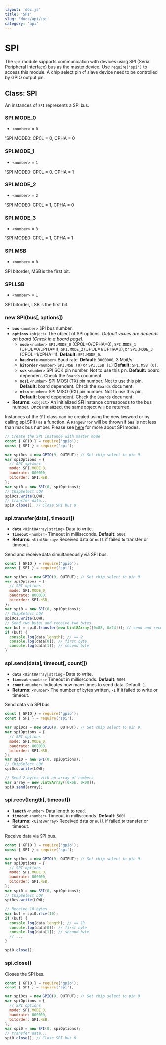 ```yaml
---
layout: 'doc.js'
title: 'SPI'
slug: 'docs/api/spi'
category: 'api'
---
```


# SPI

The `spi` module supports communication with devices using SPI (Serial Peripheral Interface) bus as the master device. Use `require('spi')` to access this module. A chip select pin of slave device need to be controlled by GPIO output pin.

## Class: SPI

An instances of `SPI` represents a SPI bus.

### SPI.MODE_0

- `<number>` = `0`

'SPI MODE0: CPOL = 0, CPHA = 0

### SPI.MODE_1

- `<number>` = `1`

'SPI MODE0: CPOL = 0, CPHA = 1

### SPI.MODE_2

- `<number>` = `2`

'SPI MODE0: CPOL = 1, CPHA = 0

### SPI.MODE_3

- `<number>` = `3`

'SPI MODE0: CPOL = 1, CPHA = 1

### SPI.MSB

- `<number>` = `0`

SPI bitorder, MSB is the first bit.

### SPI.LSB

- `<number>` = `1`

SPI bitorder, LSB is the first bit.

### new SPI(bus\[, options])

- **`bus`** `<number>` SPI bus number.
- **`options`** `<object>` The object of SPI options. _Default values are depends on board (Check in a board page)._
  - **`mode`** `<number>` `SPI.MODE_0` (CPOL=0/CPHA=0), `SPI.MODE_1` (CPOL=0/CPHA=1), `SPI.MODE_2` (CPOL=1/CPHA=0), or `SPI.MODE_3` (CPOL=1/CPHA=1). **Default:** `SPI.MODE_0`.
  - **`baudrate`** `<number>` Baud rate. **Default:** `3000000`, 3 Mbit/s
  - **`bitorder`** `<number>` `SPI.MSB (0)` or `SPI.LSB (1)` **Default:** `SPI.MSB (0)`.
  - **`sck`** `<number>` SPI SCK pin number. Not to use this pin. **Default:** board dependent. Check the `Boards` document.
  - **`mosi`** `<number>` SPI MOSI (TX) pin number. Not to use this pin. **Default:** board dependent. Check the `Boards` document.
  - **`miso`** `<number>` SPI MISO (RX) pin number. Not to use this pin. **Default:** board dependent. Check the `Boards` document.
- **Returns:** `<object>` An initialized SPI instance corresponds to the bus number. Once initialized, the same object will be returned.

Instances of the `SPI` class can be created using the new keyword or by calling spi.SPI() as a function. A `RangeError` will be thrown if **`bus`** is not less than max bus number. Please see [here](https://en.wikipedia.org/wiki/Serial_Peripheral_Interface#Clock_polarity_and_phase) for more about SPI modes.

```javascript
// Create the SPI instance with master mode
const { GPIO } = require('gpio');
const { SPI } = require('spi');

var spi0cs = new GPIO(9, OUTPUT); // Set chip select to pin 9.
var spiOptions = {
  // SPI options
  mode: SPI.MODE_0,
  baudrate: 800000,
  bitorder: SPI.MSB,
};
var spi0 = new SPI(0, spiOptions);
// ChipSelect LOW
spi0cs.write(LOW);
// transfer data...
spi0.close(); // Close SPI bus 0
```

### spi.transfer(data\[, timeout])

- **`data`** `<Uint8Array|string>` Data to write.
- **`timeout`** `<number>` Timeout in milliseconds. **Default:** `5000`.
- **Returns:** `<Uint8Array>` Received data or `null` if failed to transfer or timeout.

Send and receive data simultaneously via SPI bus.

```javascript
const { GPIO } = require('gpio');
const { SPI } = require('spi');

var spi0cs = new GPIO(9, OUTPUT); // Set chip select to pin 9.
var spiOptions = {
  // SPI options
  mode: SPI.MODE_0,
  baudrate: 800000,
  bitorder: SPI.MSB,
};
var spi0 = new SPI(0, spiOptions);
// ChipSelect LOW
spi0cs.write(LOW);
// Send two bytes and receive two bytes
var buf = spi0.transfer(new Uint8Array([0x88, 0x24])); // send and receive two byte data.
if (buf) {
  console.log(data.length); // == 2
  console.log(data[0]); // first byte
  console.log(data[1]); // second byte
}
```

### spi.send(data\[, timeout\[, count]])

- **`data`** `<Uint8Array|string>` Data to write.
- **`timeout`** `<number>` Timeout in milliseconds. **Default:** `5000`.
- **`count`** `<number>` Indicates how many times to send data. Default: `1`.
- **Returns:** `<number>` The number of bytes written, `-1` if it failed to write or timeout.

Send data via SPI bus

```javascript
const { GPIO } = require('gpio');
const { SPI } = require('spi');

var spi0cs = new GPIO(9, OUTPUT); // Set chip select to pin 9.
var spiOptions = {
  // SPI options
  mode: SPI.MODE_0,
  baudrate: 800000,
  bitorder: SPI.MSB,
};
var spi0 = new SPI(0, spiOptions);
// ChipSelect LOW
spi0cs.write(LOW);

// Send 2 bytes with an array of numbers
var array = new Uint8Array([0x6b, 0x00]);
spi0.send(array);
```

### spi.recv(length\[, timeout])

- **`length`** `<number>` Data length to read.
- **`timeout`** `<number>` Timeout in milliseconds. **Default:** `5000`.
- **Returns:** `<Uint8Array>` Received data or `null` if failed to transfer or timeout.

Receive data via SPI bus.

```javascript
const { GPIO } = require('gpio');
const { SPI } = require('spi');

var spi0cs = new GPIO(9, OUTPUT); // Set chip select to pin 9.
var spiOptions = {
  // SPI options
  mode: SPI.MODE_0,
  baudrate: 800000,
  bitorder: SPI.MSB,
};
var spi0 = new SPI(0, spiOptions);
// ChipSelect LOW
spi0cs.write(LOW);

// Receive 10 bytes
var buf = spi0.recv(10);
if (buf) {
  console.log(data.length); // == 10
  console.log(data[0]); // first byte
  console.log(data[1]); // second byte
  // ...
}

spi0.close();
```

### spi.close()

Closes the SPI bus.

```javascript
const { GPIO } = require('gpio');
const { SPI } = require('spi');

var spi0cs = new GPIO(9, OUTPUT); // Set chip select to pin 9.
var spiOptions = {
  // SPI options
  mode: SPI.MODE_0,
  baudrate: 800000,
  bitorder: SPI.MSB,
};
var spi0 = new SPI(0, spiOptions);
// transfer data...
spi0.close(); // Close SPI bus 0
```
